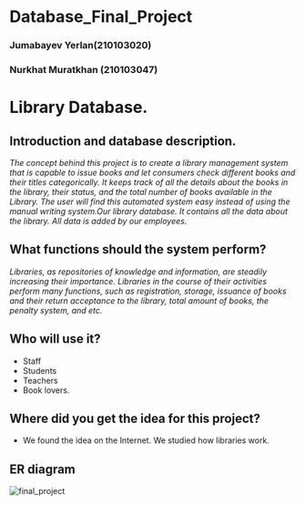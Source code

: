 # Database_Final_Project
### Jumabayev Yerlan(210103020)
### Nurkhat Muratkhan (210103047)
# Library Database.
## Introduction and database description.

*The concept behind this project is to create a library management system that is capable to issue books and let consumers check different books and their titles categorically. It keeps track of all the details about the books in the library, their status, and the total number of books available in the Library. The user will find this automated system easy instead of using the manual writing system.Our library database. It contains all the data about the library. All data is added by our employees.*

## What functions should the system perform?
*Libraries, as repositories of knowledge and information, are steadily increasing their importance. Libraries in the course of their activities perform many functions, such as registration, storage, issuance of books and their return acceptance to the library, total amount of books, the penalty system, and etc.*

## Who will use it?
* Staff
* Students
* Teachers 
* Book lovers. 
## Where did you get the idea for this project?

* We found the idea on the Internet. We studied how libraries work.
## ER diagram
![final_project](https://user-images.githubusercontent.com/119878275/206850958-4ce928d4-cd73-44e7-8fb9-bf0cdff0fd6f.jpg)

